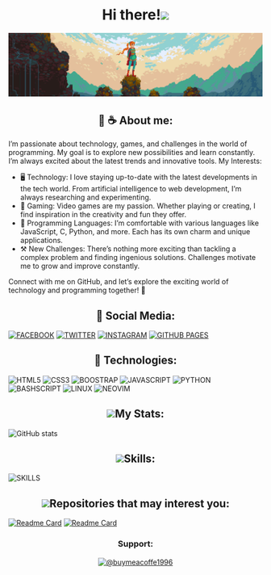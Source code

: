  <h1 align="center">Hi there!<img src="https://media.giphy.com/media/3ohhwExYXg3q8oC26Q/giphy.gif" width=50></img></h1>

![banner](assets/img3.png)

<!--[![Typing SVG](https://readme-typing-svg.demolab.com?font=Fira+Code&size=90&pause=1000&color=77F724&random=false&width=1900&height=520&lines=Hello+again%2C+I'm++Isaac++front-end;and+I+like+the+world+of+programming;Without+further+ado+let's+begin...)](https://git.io/typing-svg)-->
 
 <h2 align="center">🍪 ☕ About me: </h2>

I’m passionate about technology, games, and challenges in the world of programming. My goal is to explore new possibilities and learn constantly. I’m always excited about the latest trends and innovative tools. My Interests:
* 🖥️ Technology: I love staying up-to-date with the latest developments in the tech world. From artificial intelligence to web development, I’m always researching and experimenting. 
* 👾 Gaming: Video games are my passion. Whether playing or creating, I find inspiration in the creativity and fun they offer.
* 🧠 Programming Languages: I’m comfortable with various languages like JavaScript, C, Python, and more. Each has its own charm and unique applications. 
* ⚒️ New Challenges: There’s nothing more exciting than tackling a complex problem and finding ingenious solutions. Challenges motivate me to grow and improve constantly.

Connect with me on GitHub, and let’s explore the exciting world of technology and programming together! 🚀

<h2 align="center">📌 Social Media:</h2>

[![FACEBOOK](https://img.shields.io/badge/FACEBOOK---?style=for-the-badge&logo=facebook&logoColor=white&color=blue)](https://www.facebook.com/isaac.maldonado.921/)
[![TWITTER](https://img.shields.io/badge/%40ISAACMALDONAD21---?style=for-the-badge&logo=x&logoColor=white&color=black)](https://twitter.com/isaacmaldonad21)
[![INSTAGRAM](https://img.shields.io/badge/INSTAGRAM---?style=for-the-badge&logo=instagram&logoColor=white&color=%23f14c55)](https://instagram.com/isaacmaldonado1996/)
[![GITHUB PAGES](https://img.shields.io/badge/PAGES---?style=for-the-badge&logo=github&logoColor=white&label=GITHUB&labelColor=gray&color=black)](https://isaac1965.github.io/)


<h2 align="center">📌 Technologies:</h2> 


![HTML5](https://img.shields.io/badge/html5---?style=for-the-badge&logo=html5&logoColor=white&color=orange) 
![CSS3](https://img.shields.io/badge/CSS3---?style=for-the-badge&logo=css3&logoColor=white&color=%20%232a0ecc%20)
![BOOSTRAP  ](https://img.shields.io/badge/BOOTSTRAP---?style=for-the-badge&logo=bootstrap&logoColor=white&color=%237a10f7)
![JAVASCRIPT](https://img.shields.io/badge/javascprit-black?style=for-the-badge&logo=javascript&logoColor=yellow)
![PYTHON](https://img.shields.io/badge/PYTHON---?style=for-the-badge&logo=python&logoColor=yellow&color=%20%23054b82)
![BASHSCRIPT](https://img.shields.io/badge/bashscript---?style=for-the-badge&logo=gnu%20bash&logoColor=white&color=black)
![LINUX](https://img.shields.io/badge/LINUX---?style=for-the-badge&logo=gnu&logoColor=white&color=gray)
![NEOVIM](https://img.shields.io/badge/NEOVIM---?style=for-the-badge&logo=neovim&logoColor=white&color=%20%23298926)


<h2 align="center"><img src="https://media.giphy.com/media/3o7btLYqcZhUb2GP16/giphy.gif" width=50></img>My Stats: </h2>

![GitHub stats](https://github-readme-stats.vercel.app/api?username=isaac1965&show_icons=true&theme=dark&rank_icon=github) 
  

<h2 align="center"><img src="https://media.giphy.com/media/l46CBW3gBjDxj2Skg/giphy.gif" width=50></img>Skills: </h2>


![SKILLS](https://github-readme-stats.vercel.app/api/top-langs/?username=isaac1965&hide_progress=true&theme=dark)

<h2 align="center"><img src="https://media.giphy.com/media/xUA7bcJspBQvTfOne0/giphy.gif" width=50></img>Repositories that may interest you: </h2>


[![Readme Card](https://github-readme-stats.vercel.app/api/pin/?username=isaac1965&repo=vim-improved&theme=dark&show_owner=true)](https://github.com/isaac1965/vim-improved) [![Readme Card](https://github-readme-stats.vercel.app/api/pin/?username=isaac1965&repo=Neovim&theme=dark&show_owner=true)](https://github.com/isaac1965/Neovim)

<h3 align="center">Support:</h3>
<p align="center">
  <a href="https://paypal.me/buymeacoffe1996?country.x=VE&locale.x=es_XC"><img align="center" src="https://cdn.buymeacoffee.com/buttons/v2/default-yellow.png" height="50" width="210" alt="@buymeacoffe1996"/></a
</p>
